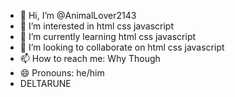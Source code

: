 - 👋 Hi, I’m @AnimalLover2143
- 👀 I’m interested in html css javascript
- 🌱 I’m currently learning html css javascript
- 💞️ I’m looking to collaborate on html css javascript
- 📫 How to reach me: Why Though 
- 😄 Pronouns: he/him
- DELTARUNE

<!---
AnimalLover2143/AnimalLover2143 is a ✨ special ✨ repository because its `README.md` (this file) appears on your GitHub profile.
You can click the Preview link to take a look at your changes.
--->
